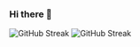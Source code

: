 ### Hi there 👋

![GitHub Streak](https://streak-stats.demolab.com/?user=coswat&theme=react&background=161B21&hide_border=true)
![GitHub Streak](https://github-readme-stats.vercel.app/api?username=coswat&bg_color=161B21&theme=react&hide_border=true&hide_title=true)
